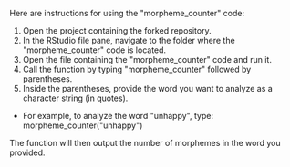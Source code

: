 Here are instructions for using the "morpheme_counter" code:

1. Open the project containing the forked repository.
2. In the RStudio file pane, navigate to the folder where the "morpheme_counter" code is located.
3. Open the file containing the "morpheme_counter" code and run it.
4. Call the function by typing "morpheme_counter" followed by parentheses.
5. Inside the parentheses, provide the word you want to analyze as a character string (in quotes). 
- For example, to analyze the word "unhappy", type: morpheme_counter("unhappy")

The function will then output the number of morphemes in the word you provided. 




